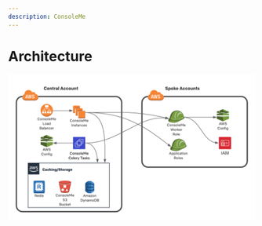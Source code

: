 ```yaml
---
description: ConsoleMe
---
```


# Architecture

![Architecture Diagram](.gitbook/assets/consoleme-diagram-1-.png)



